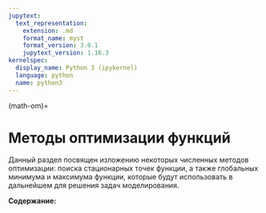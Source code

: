```yaml
---
jupytext:
  text_representation:
    extension: .md
    format_name: myst
    format_version: 3.0.1
    jupytext_version: 1.16.3
kernelspec:
  display_name: Python 3 (ipykernel)
  language: python
  name: python3
---
```


(math-om)=
# Методы оптимизации функций
Данный раздел посвящен изложению некоторых численных методов оптимизации: поиска стационарных точек функции, а также глобальных минимума и максимума функции, которые будут использовать в дальнейшем для решения задач моделирования.

**Содержание:**


